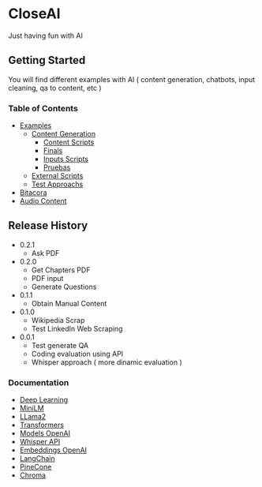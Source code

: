 # CloseAI

Just having fun with AI

## Getting Started

You will find different examples with AI ( content generation, chatbots, input cleaning, qa to content, etc )

### Table of Contents

- [Examples](#Examples)
  - [Content Generation](#content_generation)
    - [Content Scripts](#content)
    - [Finals](#finals)
    - [Inputs Scripts](#inputs_scripts)
    - [Pruebas](#pruebas)
  - [External Scripts](#external_scripts)
  - [Test Approachs](#test_approach)
- [Bitacora](#Bitacora)
- [Audio Content](#audios)

## Release History

* 0.2.1
    * Ask PDF
* 0.2.0
    * Get Chapters PDF
    * PDF input
    * Generate Questions 
* 0.1.1
    * Obtain Manual Content
* 0.1.0
    * Wikipedia Scrap
    * Test LinkedIn Web Scraping
* 0.0.1
    * Test generate QA
    * Coding evaluation using API
    * Whisper approach ( more dinamic evaluation )


### Documentation
- [Deep Learning](https://www.deeplearning.ai/short-courses/)
- [MiniLM](https://github.com/microsoft/unilm/tree/master/minilm)
- [LLama2](https://ai.meta.com/llama/)
- [Transformers](https://huggingface.co/docs/transformers/index)
- [Models OpenAI](https://platform.openai.com/docs/models)
- [Whisper API](https://openai.com/research/whisper)
- [Embeddings OpenAI](https://platform.openai.com/docs/guides/embeddings)
- [LangChain](https://python.langchain.com/docs/get_started/introduction.html)
- [PineCone](https://www.pinecone.io/)
- [Chroma](https://www.trychroma.com/)





